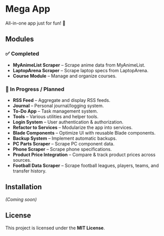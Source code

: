 # Mega App

All-in-one app just for fun! 🚀

## Modules

### ✅ Completed
- **MyAnimeList Scraper** – Scrape anime data from MyAnimeList.
- **LaptopArena Scraper** – Scrape laptop specs from LaptopArena.
- **Course Module** – Manage and organize courses.

### 🔄 In Progress / Planned
- **RSS Feed** – Aggregate and display RSS feeds.
- **Journal** – Personal journal/logging system.
- **To-Do App** – Task management system.
- **Tools** – Various utilities and helper tools.
- **Login System** – User authentication & authorization.
- **Refactor to Services** – Modularize the app into services.
- **Blade Components** – Optimize UI with reusable Blade components.
- **Backup System** – Implement automatic backups.
- **PC Parts Scraper** – Scrape PC component data.
- **Phone Scraper** – Scrape phone specifications.
- **Product Price Integration** – Compare & track product prices across sources.
- **Football Data Scraper** – Scrape football leagues, players, teams, and transfer history.

## Installation

_(Coming soon)_

## License

This project is licensed under the **MIT License**.  
